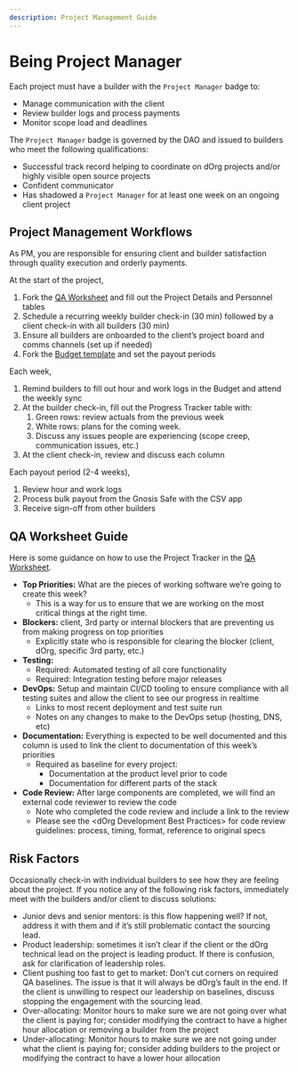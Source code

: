 ```yaml
---
description: Project Management Guide
---
```


# Being Project Manager

Each project must have a builder with the `Project Manager` badge to:

* Manage communication with the client
* Review builder logs and process payments
* Monitor scope load and deadlines

The `Project Manager` badge is governed by the DAO and issued to builders who meet the following qualifications:

* Successful track record helping to coordinate on dOrg projects and/or highly visible open source projects
* Confident communicator
* Has shadowed a `Project Manager` for at least one week on an ongoing client project

## Project Management Workflows

As PM, you are responsible for ensuring client and builder satisfaction through quality execution and orderly payments.

At the start of the project,

1. Fork the [QA Worksheet](https://docs.google.com/document/d/1NR6CZbwduSgsbRVDJFXcZBB1fXSprMeSHICob5Gfd8k/edit#heading=h.k20qb4mo4uip) and fill out the Project Details and Personnel tables
2. Schedule a recurring weekly builder check-in \(30 min\) followed by a client check-in with all builders \(30 min\)
3. Ensure all builders are onboarded to the client’s project board and comms channels \(set up if needed\)
4. Fork the [Budget template](http://todo) and set the payout periods

Each week,

1. Remind builders to fill out hour and work logs in the Budget and attend the weekly sync
2. At the builder check-in, fill out the Progress Tracker table with:
   1. Green rows: review actuals from the previous week
   2. White rows: plans for the coming week.
   3. Discuss any issues people are experiencing \(scope creep, communication issues, etc.\)
3. At the client check-in, review and discuss each column

Each payout period \(2-4 weeks\),

1. Review hour and work logs
2. Process bulk payout from the Gnosis Safe with the CSV app
3. Receive sign-off from other builders

## **QA Worksheet Guide**

Here is some guidance on how to use the Project Tracker in the [QA Worksheet](https://docs.google.com/document/d/1NR6CZbwduSgsbRVDJFXcZBB1fXSprMeSHICob5Gfd8k/edit#heading=h.k20qb4mo4uip).

* **Top Priorities:** What are the pieces of working software we’re going to create this week?
  * This is a way for us to ensure that we are working on the most critical things at the right time. 
* **Blockers:** client, 3rd party or internal blockers that are preventing us from making progress on top priorities
  * Explicitly state who is responsible for clearing the blocker \(client, dOrg, specific 3rd party, etc.\) 
* **Testing:**
  * Required: Automated testing of all core functionality
  * Required: Integration testing before major releases 
* **DevOps:** Setup and maintain CI/CD tooling to ensure compliance with all testing suites and allow the client to see our progress in realtime
  * Links to most recent deployment and test suite run
  * Notes on any changes to make to the DevOps setup \(hosting, DNS, etc\) 
* **Documentation:** Everything is expected to be well documented and this column is used to link the client to documentation of this week’s priorities
  * Required as baseline for every project:
    * Documentation at the product level prior to code
    * Documentation for different parts of the stack 
* **Code Review:** After large components are completed, we will find an external code reviewer to review the code
  * Note who completed the code review and include a link to the review
  * Please see the &lt;dOrg Development Best Practices&gt; for code review guidelines: process, timing, format, reference to original specs

## **Risk Factors**

Occasionally check-in with individual builders to see how they are feeling about the project. If you notice any of the following risk factors, immediately meet with the builders and/or client to discuss solutions:

* Junior devs and senior mentors: is this flow happening well? If not, address it with them and if it’s still problematic contact the sourcing lead.
* Product leadership: sometimes it isn’t clear if the client or the dOrg technical lead on the project is leading product. If there is confusion, ask for clarification of leadership roles.
* Client pushing too fast to get to market: Don’t cut corners on required QA baselines. The issue is that it will always be dOrg’s fault in the end. If the client is unwilling to respect our leadership on baselines, discuss stopping the engagement with the sourcing lead.
* Over-allocating: Monitor hours to make sure we are not going over what the client is paying for; consider modifying the contract to have a higher hour allocation or removing a builder from the project
* Under-allocating: Monitor hours to make sure we are not going under what the client is paying for; consider adding builders to the project or modifying the contract to have a lower hour allocation

